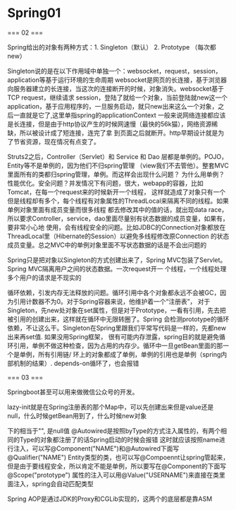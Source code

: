 # Spring01

=== 02 ===

Spring给出的对象有两种方式：1. Singleton（默认） 2. Prototype （每次都new）

Singleton说的是在以下作用域中单独一个：websocket，request，session，application等基于运行环境的生命周期
websocket是网页的长连接，基于浏览器向服务器建立的长连接，当这次的连接断开的时候，对象消失。websocket基于TCP
request，继续请求
session，登陆了就给一个对象，当前登陆就new这一个
application，基于应用程序的，一旦服务启动，就只new出来这么一个对象，之后一直就是它了,这里单指spring的applicationContext
一般来说网络连接都应该是长连接，但是由于http协议产生的时候网速慢（最快的56k猫），网络资源稀缺，所以被设计成了短连接，连完了拿
到页面之后就断开。http早期设计就是为了节省资源，现在情况有点变了。

Struts2之后，Controller（Servlet）和 Service 和 Dao 层都是单例的。POJO，Entity等不是单例的，因为他们不归spring管理
（view我们不去管他）。整套MVC里面所有的类都归spring管理，单例。而这样会出现什么问题？
为什么用单例？性能优化。安全问题？并发情况下有问题，很大，webapp的容器，比如Tomcat，在每一个request来的时候新开一个线程，
这样就造成了对象只有一个但是线程却有多个，每个线程有对象属性的ThreadLocal来隔离不同的线程。如果单例对象里面有成员变量而很多线程
都去修改其中的值的话，就出现data race，所以要求Controller，service，dao里面尽量别有状态数据的成员变量，如果有，要非常小心地
使用，会有线程安全的问题。比如JDBC的Connection对象都放在ThreadLocal里（Hibernate的Session）以避免多线程修改原Connection
的状态成员变量。总之MVC中的单例对象里面不写状态数据的话是不会出问题的

Spring只是把对象以Singleton的方式创建出来了，Spring MVC包装了Servlet。Spring MVC隔离用户之间的状态数据。一次request开一
个线程，一个线程处理多个用户的请求是不现实的

循环依赖，引发内存无法释放的问题。循环引用中各个对象都永远不会被GC，因为引用计数器不为0。对于Spring容器来说，他维护着一个“注册表”，
对于Singleton，先new处对象在set属性，但是对于Prototype，一看有引用，先去把被引用的创建出来，这样就在循环中无限转圈了。Spring
会检测prototype的循环依赖，不让这么干。Singleton在Spring里跟我们平常写代码是一样的，先都new出来再set值.  如果没用Spring框架，
很有可能内存泄露，spring目的就是避免循环引用，单例不做这种检查，因为占用的内存少。循环中一旦getBean里面的那一个是单例，所有引用链/
环上的对象都成了单例，单例的引用也是单例（spring内部机制的结果）. depends-on循环了，也会报错

=== 03 ===

Springboot甚至可以用来做微信公众号的开发。

lazy-init就是在Spring注册表的那个Map中，可以先创建出来但是value还是null，什么时候getBean用到了，什么时候new对象

<property></property>下的<value></value>相当于"", <null></null>是null值
@Autowired是按照byType的方式注入属性的，有两个相同的Type的对象都注册了的话Spring启动的时候会报错
这时就应该按照name进行注入，可以写@Component("NAME")和@Autowired下面写@Qualifier("NAME")
Entity类型的类，也可以写@Compoennt让spring管起来，但是由于要线程安全，所以肯定不能是单例，所以要写在@Component的下面写@Scope("prototype")
属性的注入可以用@Value("USERNAME")来直接在类里面注入，spring会自动匹配类型

Spring AOP是通过JDK的Proxy和CGLib实现的，这两个的底层都是靠ASM